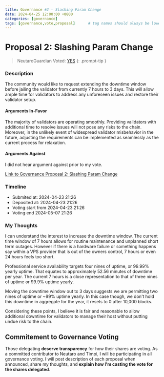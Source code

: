 ```yaml
---
title: Governance #2 - Slashing Param Change
date: 2024-04-25 12:00:00 +0800
categories: [governance]
tags: [governance,vote,proposal]      # tag names should always be lowercase
---
```


# Proposal 2: Slashing Param Change

> NeutaroGuardian Voted: [YES](https://nms1.neutaro.tech/Neutaro/tx/8ADC81620E73F53EFD4408FB1073F5F9269D10A277196C8A76DC5249E0A33F8A)
{: .prompt-tip }


### Description
The community would like to request extending the downtime window before jailing the validator from currently 7 hours to 3 days. This will allow ample time for validators to address any unforeseen issues and restore their validator setup.

#### Arguments In-Favor
The majority of validators are operating smoothly. Providing validators with additional time to resolve issues will not pose any risks to the chain. Moreover, in the unlikely event of widespread validator misbehavior in the future, adjusting the requirements can be implemented as seamlessly as the current process for relaxation.

#### Arguments Against
I did not hear argument against prior to my vote.

[ Link to Governance Proposal 2: Slashing Param Change](https://nms1.neutaro.tech/Neutaro/gov/2)

### Timeline
* Submited at: 2024-04-23 21:26
* Deposited at: 2024-04-23 21:26
* Voting start from 2024-04-23 21:26
* Voting end 2024-05-07 21:26

### My Thoughts
I can understand the interest to increase the downtime window. The current time window of 7 hours allows for routine maintenance and unplanned short term outages. However if there is a hardware failure or something happens say within a VPS provider that is out of the owners control, 7 hours or even 24 hours feels too short.

Professional service availability targets four nines of uptime, or 99.99% yearly uptime. That equates to approximately 52.56 minutes of downtime per year. The current 7 hours is a close representation to that of three nines of uptime or 99.9% uptime yearly.

Moving the downtime window out to 3 days suggests we are permitting two nines of uptime or ~99% uptime yearly.  In this case though, we don't hold this downtime in aggregate for the year, it resets to 0 after 10,000 blocks.

Considering these points, I believe it is fair and reasonable to allow additional downtime for validators to manage their host without putting undue risk to the chain.

## Commitement to Governance Voting
Those delegating **deserve transparency** for how their shares are voting. As a committed contributor to Neutaro and Timpi, I will be participating in all governance voting.  I will post description of each proposal when announced, share my thoughts, and **explain how I'm casting the vote for the shares delegated**. 